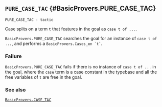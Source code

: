 ## `PURE_CASE_TAC` {#BasicProvers.PURE_CASE_TAC}


```
PURE_CASE_TAC : tactic
```



Case splits on a term `t` that features in the goal as `case t of ...`.


`BasicProvers.PURE_CASE_TAC` searches the goal for an instance of
`case t of ...`, and performs a `` BasicProvers.Cases_on `t` ``.

### Failure

`BasicProvers.PURE_CASE_TAC` fails if there is no instance of
`case t of ...` in the goal, where the `case` term is a case constant in
the typebase and all the free variables of `t` are free in the goal.

### See also

[`BasicProvers.CASE_TAC`](#BasicProvers.CASE_TAC)

